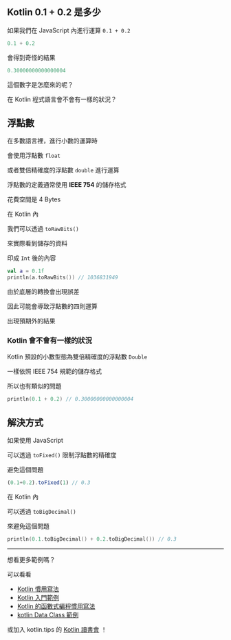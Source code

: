 ## Kotlin 0.1 + 0.2 是多少

如果我們在 JavaScript 內進行運算 `0.1 + 0.2`
 
```javascript
0.1 + 0.2
```
 
會得到奇怪的結果
 
```javascript
0.30000000000000004
```

這個數字是怎麼來的呢？

在 Kotlin 程式語言會不會有一樣的狀況？

## 浮點數

在多數語言裡，進行小數的運算時

會使用浮點數 `float`

或者雙倍精確度的浮點數 `double` 進行運算

浮點數的定義通常使用 **IEEE 754** 的儲存格式

花費空間是 4 Bytes

在 Kotlin 內

我們可以透過 `toRawBits()`

來實際看到儲存的資料

印成 `Int` 後的內容

```kotlin
val a = 0.1f  
println(a.toRawBits()) // 1036831949
```

由於底層的轉換會出現誤差

因此可能會導致浮點數的四則運算

出現預期外的結果

### Kotlin 會不會有一樣的狀況

Kotlin 預設的小數型態為雙倍精確度的浮點數 `Double`

一樣依照 IEEE 754 規範的儲存格式

所以也有類似的問題

```kotlin
println(0.1 + 0.2) // 0.30000000000000004
```

## 解決方式

如果使用 JavaScript

可以透過 `toFixed()` 限制浮點數的精確度

避免這個問題

```javascript
(0.1+0.2).toFixed(1) // 0.3
```

在 Kotlin 內

可以透過 `toBigDecimal()`

來避免這個問題

```kotlin
println(0.1.toBigDecimal() + 0.2.toBigDecimal()) // 0.3
```

-----

想看更多範例嗎？

可以看看

- [Kotlin 慣用寫法](idioms.md)
- [Kotlin 入門範例](kotlin-syntax.md)
- [Kotlin 的函數式編程慣用寫法](kotlin-functional-programming-example.md)
- [kotlin Data Class 範例](kotlin-data-class-example.md)

或加入 kotlin.tips 的 [Kotlin 讀書會](https://tw.kotlin.tips/study-jams) ！
